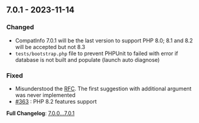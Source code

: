 
## 7.0.1 - 2023-11-14

### Changed

- CompatInfo 7.0.1 will be the last version to support PHP 8.0; 8.1 and 8.2 will be accepted but not 8.3
- `tests/bootstrap.php` file to prevent PHPUnit to failed with error if database is not built and populate (launch auto diagnose)

### Fixed

- Misunderstood the [RFC](https://wiki.php.net/rfc/same-site-cookie). The first suggestion with additional argument was never implemented
- [#363](https://github.com/llaville/php-compatinfo/issues/363) : PHP 8.2 features support

**Full Changelog**: [7.0.0...7.0.1](https://github.com/llaville/php-compatinfo/compare/7.0.0...7.0.1)
